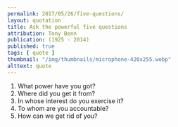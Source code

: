 ```yaml
---
permalink: 2017/05/26/five-questions/
layout: quotation
title: Ask the powerful five questions
attribution: Tony Benn
publication: (1925 - 2014)
published: true
tags: [ quote ]
thumbnail: "/img/thumbnails/microphone-420x255.webp"
alttext: quote
---
```


<ol>
<li>What power have you got?</li>
<li>Where did you get it from?</li>
<li>In whose interest do you exercise it?</li>
<li>To whom are you accountable?</li>
<li>How can we get rid of you?</li>
</ol>
